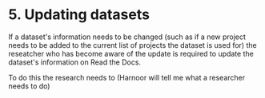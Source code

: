 # **5. Updating datasets**

If a dataset's information needs to be changed (such as if a new project needs to be added to the current list of projects the dataset is used for) the reseatcher who has become aware of the update is required to update the dataset's information on Read the Docs.

To do this the research needs to (Harnoor will tell me what a researcher needs to do)
